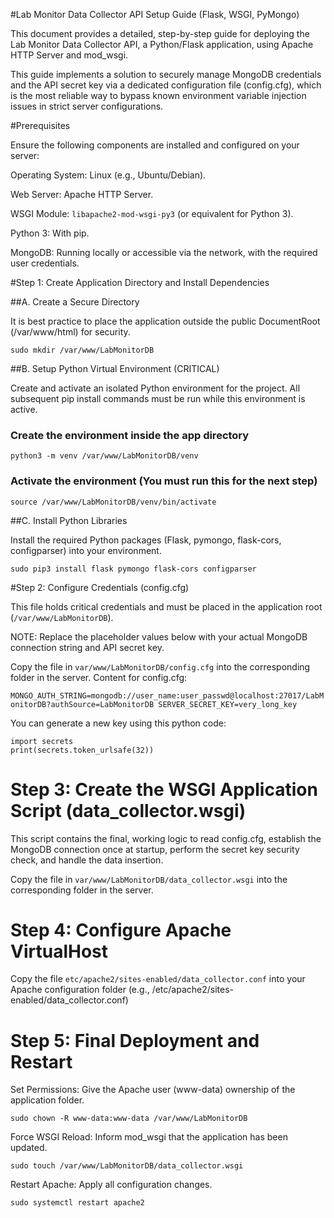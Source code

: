 #Lab Monitor Data Collector API Setup Guide (Flask, WSGI, PyMongo)

This document provides a detailed, step-by-step guide for deploying the Lab Monitor Data Collector API, a Python/Flask application, using Apache HTTP Server and mod_wsgi.

This guide implements a solution to securely manage MongoDB credentials and the API secret key via a dedicated configuration file (config.cfg), which is the most reliable way to bypass known environment variable injection issues in strict server configurations.

#Prerequisites

Ensure the following components are installed and configured on your server:

Operating System: Linux (e.g., Ubuntu/Debian).

Web Server: Apache HTTP Server.

WSGI Module: `libapache2-mod-wsgi-py3` (or equivalent for Python 3).

Python 3: With pip.

MongoDB: Running locally or accessible via the network, with the required user credentials.

#Step 1: Create Application Directory and Install Dependencies

##A. Create a Secure Directory

It is best practice to place the application outside the public DocumentRoot (/var/www/html) for security.

`sudo mkdir /var/www/LabMonitorDB`

##B. Setup Python Virtual Environment (CRITICAL)

Create and activate an isolated Python environment for the project. All subsequent pip install commands must be run while this environment is active.

### Create the environment inside the app directory
`python3 -m venv /var/www/LabMonitorDB/venv`

### Activate the environment (You must run this for the next step)
`source /var/www/LabMonitorDB/venv/bin/activate`


##C. Install Python Libraries

Install the required Python packages (Flask, pymongo, flask-cors, configparser) into your environment.

`sudo pip3 install flask pymongo flask-cors configparser`


#Step 2: Configure Credentials (config.cfg)

This file holds critical credentials and must be placed in the application root (`/var/www/LabMonitorDB`).

NOTE: Replace the placeholder values below with your actual MongoDB connection string and API secret key.

Copy the file in `var/www/LabMonitorDB/config.cfg` into the corresponding folder in the server.
Content for config.cfg:

`MONGO_AUTH_STRING=mongodb://user_name:user_passwd@localhost:27017/LabMonitorDB?authSource=LabMonitorDB
SERVER_SECRET_KEY=very_long_key`

You can generate a new key using this python code:

```
import secrets
print(secrets.token_urlsafe(32))
```


# Step 3: Create the WSGI Application Script (data_collector.wsgi)

This script contains the final, working logic to read config.cfg, establish the MongoDB connection once at startup, perform the secret key security check, and handle the data insertion.

Copy the file in `var/www/LabMonitorDB/data_collector.wsgi` into the corresponding folder in the server.


# Step 4: Configure Apache VirtualHost

Copy the file `etc/apache2/sites-enabled/data_collector.conf` into your Apache configuration folder (e.g., /etc/apache2/sites-enabled/data_collector.conf) 


# Step 5: Final Deployment and Restart

Set Permissions: Give the Apache user (www-data) ownership of the application folder.

`sudo chown -R www-data:www-data /var/www/LabMonitorDB`


Force WSGI Reload: Inform mod_wsgi that the application has been updated.

`sudo touch /var/www/LabMonitorDB/data_collector.wsgi`


Restart Apache: Apply all configuration changes.

`sudo systemctl restart apache2`
